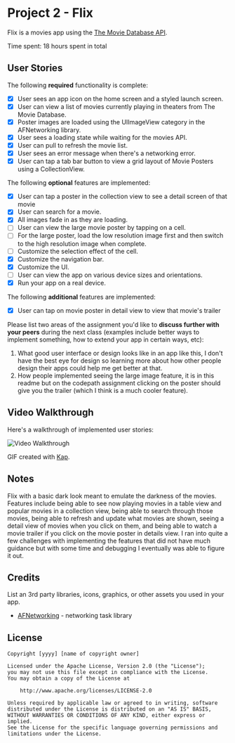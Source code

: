 # Project 2 - Flix

Flix is a movies app using the [The Movie Database API](http://docs.themoviedb.apiary.io/#).

Time spent: 18 hours spent in total

## User Stories

The following **required** functionality is complete:

- [x] User sees an app icon on the home screen and a styled launch screen.
- [x] User can view a list of movies currently playing in theaters from The Movie Database.
- [x] Poster images are loaded using the UIImageView category in the AFNetworking library.
- [x] User sees a loading state while waiting for the movies API.
- [x] User can pull to refresh the movie list.
- [x] User sees an error message when there's a networking error.
- [x] User can tap a tab bar button to view a grid layout of Movie Posters using a CollectionView.

The following **optional** features are implemented:

- [x] User can tap a poster in the collection view to see a detail screen of that movie
- [x] User can search for a movie.
- [x] All images fade in as they are loading.
- [ ] User can view the large movie poster by tapping on a cell.
- [ ] For the large poster, load the low resolution image first and then switch to the high resolution image when complete.
- [ ] Customize the selection effect of the cell.
- [x] Customize the navigation bar.
- [x] Customize the UI.
- [ ] User can view the app on various device sizes and orientations.
- [x] Run your app on a real device.

The following **additional** features are implemented:

- [x] User can tap on movie poster in detail view to view that movie's trailer

Please list two areas of the assignment you'd like to **discuss further with your peers** during the next class (examples include better ways to implement something, how to extend your app in certain ways, etc):

1. What good user interface or design looks like in an app like this, I don't have the best eye for design so learning more about how other people design their apps could help me get better at that.
2.  How people implemented seeing the large image feature, it is in this readme but on the codepath assignment clicking on the poster should give you the trailer (which I think is a much cooler feature).

## Video Walkthrough

Here's a walkthrough of implemented user stories:

<img src='http://i.imgur.com/link/to/your/gif/file.gif' title='Video Walkthrough' width='' alt='Video Walkthrough' />

GIF created with [Kap](https://getkap.co/).

## Notes

Flix with a basic dark look meant to emulate the darkness of the movies. Features include being able to see now playing movies in a table view and popular movies in a collection view, being able to search through those movies, being able to refresh and update what movies are shown, seeing a detail view of movies when you click on them, and being able to watch a movie trailer if you click on the movie poster in details view. I ran into quite a few challenges with implementing the features that did not have much guidance but with some time and debugging I eventually was able to figure it out.

## Credits

List an 3rd party libraries, icons, graphics, or other assets you used in your app.

- [AFNetworking](https://github.com/AFNetworking/AFNetworking) - networking task library

## License

    Copyright [yyyy] [name of copyright owner]

    Licensed under the Apache License, Version 2.0 (the "License");
    you may not use this file except in compliance with the License.
    You may obtain a copy of the License at

        http://www.apache.org/licenses/LICENSE-2.0

    Unless required by applicable law or agreed to in writing, software
    distributed under the License is distributed on an "AS IS" BASIS,
    WITHOUT WARRANTIES OR CONDITIONS OF ANY KIND, either express or implied.
    See the License for the specific language governing permissions and
    limitations under the License.
